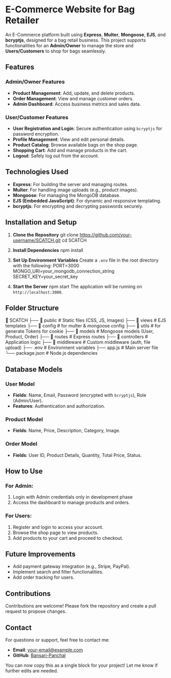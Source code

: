 
# E-Commerce Website for Bag Retailer

An E-Commerce platform built using **Express**, **Multer**, **Mongoose**, **EJS**, and **bcryptjs**, designed for a bag retail business. This project supports functionalities for an **Admin/Owner** to manage the store and **Users/Customers** to shop for bags seamlessly.

## Features

### Admin/Owner Features
- **Product Management**: Add, update, and delete products.
- **Order Management**: View and manage customer orders.
- **Admin Dashboard**: Access business metrics and sales data.

### User/Customer Features
- **User Registration and Login**: Secure authentication using `bcryptjs` for password encryption.
- **Profile Management**: View and edit personal details.
- **Product Catalog**: Browse available bags on the shop page.
- **Shopping Cart**: Add and manage products in the cart.
- **Logout**: Safely log out from the account.

## Technologies Used
- **Express**: For building the server and managing routes.
- **Multer**: For handling image uploads (e.g., product images).
- **Mongoose**: For managing the MongoDB database.
- **EJS (Embedded JavaScript)**: For dynamic and responsive templating.
- **bcryptjs**: For encrypting and decrypting passwords securely.

## Installation and Setup

1. **Clone the Repository**
   git clone https://github.com/your-username/SCATCH.git
   cd SCATCH

2. **Install Dependencies**
   npm install

3. **Set Up Environment Variables**
   Create a `.env` file in the root directory with the following:
   PORT=3000
   MONGO_URI=your_mongodb_connection_string
   SECRET_KEY=your_secret_key

4. **Start the Server**
   npm start
   The application will be running on `http://localhost:3000`.

## Folder Structure

📂 SCATCH
├── 📂 public              # Static files (CSS, JS, Images)
├── 📂 views               # EJS templates
├── 📂 config              # for multer & mongoose config
├── 📂 utils               # for generate Tokens for cookie
├── 📂 models              # Mongoose models (User, Product, Order)
├── 📂 routes              # Express routes
├── 📂 controllers         # Application logic
├── 📂 middleware          # Custom middleware (auth, file upload)
├── .env                   # Environment variables
├── app.js              # Main server file
└── package.json           # Node.js dependencies

## Database Models

### User Model
- **Fields**: Name, Email, Password (encrypted with `bcryptjs`), Role (Admin/User).
- **Features**: Authentication and authorization.

### Product Model
- **Fields**: Name, Price, Description, Category, Image.

### Order Model
- **Fields**: User ID, Product Details, Quantity, Total Price, Status.

## How to Use

### For Admin:
1. Login with Admin credentials only in development phase
2. Access the dashboard to manage products and orders.

### For Users:
1. Register and login to access your account.
2. Browse the shop page to view products.
3. Add products to your cart and proceed to checkout.

## Future Improvements
- Add payment gateway integration (e.g., Stripe, PayPal).
- Implement search and filter functionalities.
- Add order tracking for users.

## Contributions
Contributions are welcome! Please fork the repository and create a pull request to propose changes.

## Contact
For questions or support, feel free to contact me:
- **Email**: your-email@example.com
- **GitHub**: [Bansari-Panchal](https://github.com/meow-20)

You can now copy this as a single block for your project! Let me know if further edits are needed.
